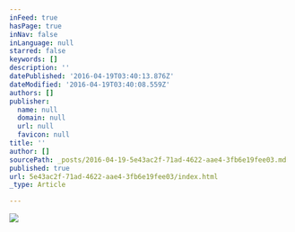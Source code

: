 ```yaml
---
inFeed: true
hasPage: true
inNav: false
inLanguage: null
starred: false
keywords: []
description: ''
datePublished: '2016-04-19T03:40:13.876Z'
dateModified: '2016-04-19T03:40:08.559Z'
authors: []
publisher:
  name: null
  domain: null
  url: null
  favicon: null
title: ''
author: []
sourcePath: _posts/2016-04-19-5e43ac2f-71ad-4622-aae4-3fb6e19fee03.md
published: true
url: 5e43ac2f-71ad-4622-aae4-3fb6e19fee03/index.html
_type: Article

---
```

![](https://the-grid-user-content.s3-us-west-2.amazonaws.com/761dacfe-8102-49c9-8299-21d94c6e7317.jpg)